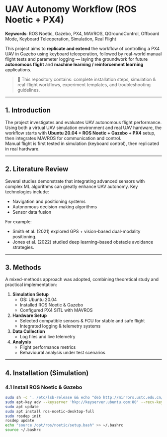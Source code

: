 # UAV Autonomy Workflow (ROS Noetic + PX4)

**Keywords**: ROS Noetic, Gazebo, PX4, MAVROS, QGroundControl, Offboard Mode, Keyboard Teleoperation, Simulation, Real Flight

This project aims to **replicate and extend** the workflow of controlling a PX4 UAV in Gazebo using keyboard teleoperation, followed by real-world manual flight tests and parameter logging — laying the groundwork for future **autonomous flight** and **machine learning / reinforcement learning** applications.

> 📌 This repository contains: complete installation steps, simulation & real-flight workflows, experiment templates, and troubleshooting guidelines.

---

## 1. Introduction

The project investigates and evaluates UAV autonomous flight performance.  
Using both a virtual UAV simulation environment and real UAV hardware, the workflow starts with **Ubuntu 20.04 + ROS Noetic + Gazebo + PX4** setup, then integrates MAVROS for communication and control.  
Manual flight is first tested in simulation (keyboard control), then replicated in real hardware.

---

## 2. Literature Review

Several studies demonstrate that integrating advanced sensors with complex ML algorithms can greatly enhance UAV autonomy. Key technologies include:
- Navigation and positioning systems
- Autonomous decision-making algorithms
- Sensor data fusion

For example:
- Smith et al. (2021) explored GPS + vision-based dual-modality positioning.
- Jones et al. (2022) studied deep learning–based obstacle avoidance strategies.

---

## 3. Methods

A mixed-methods approach was adopted, combining theoretical study and practical implementation:
1. **Simulation Setup**  
   - OS: Ubuntu 20.04  
   - Installed ROS Noetic & Gazebo  
   - Configured PX4 SITL with MAVROS
2. **Hardware Setup**  
   - Selected compatible sensors & FCU for stable and safe flight  
   - Integrated logging & telemetry systems
3. **Data Collection**  
   - Log files and live telemetry
4. **Analysis**  
   - Flight performance metrics
   - Behavioural analysis under test scenarios

---

## 4. Installation (Simulation)

### 4.1 Install ROS Noetic & Gazebo
```bash
sudo sh -c '. /etc/lsb-release && echo "deb http://mirrors.ustc.edu.cn/ros/ubuntu/ $DISTRIB_CODENAME main" > /etc/apt/sources.list.d/ros-latest.list'
sudo apt-key adv --keyserver 'hkp://keyserver.ubuntu.com:80' --recv-key C1CF6E31E6BADE8868B172B4F42ED6FBAB17C654
sudo apt update
sudo apt install ros-noetic-desktop-full
sudo rosdep init
rosdep update
echo "source /opt/ros/noetic/setup.bash" >> ~/.bashrc
source ~/.bashrc
